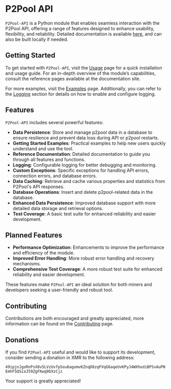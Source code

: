 # P2Pool API

`P2Pool-API` is a Python module that enables seamless interaction with the P2Pool API, offering a range of features designed to enhance usability, flexibility, and reliability. Detailed documentation is available [here](https://hreikin.co.uk/p2pool-api/), and can also be built locally if needed.

## Getting Started

To get started with `P2Pool-API`, visit the [Usage](usage.md) page for a quick installation and usage guide. For an in-depth overview of the module’s capabilities, consult the reference pages available at the documentation site.  

For more examples, visit the [Examples](examples.md) page. Additionally, you can refer to the [Logging](logger.md) section for details on how to enable and configure logging.

## Features

`P2Pool-API` includes several powerful features:

- **Data Persistence**: Store and manage p2pool data in a database to ensure resilience and prevent data loss during API or p2pool restarts.
- **Getting Started Examples**: Practical examples to help new users quickly understand and use the tool.
- **Reference Documentation**: Detailed documentation to guide you through all features and functions.  
- **Logging**: Configurable logging for better debugging and monitoring.
- **Custom Exceptions**: Specific exceptions for handling API errors, connection errors, and database errors.
- **Data Caching**: Retrieve and cache various properties and statistics from P2Pool's API responses.
- **Database Operations**: Insert and delete p2pool-related data in the database.
- **Enhanced Data Persistence**: Improved database support with more detailed data storage and retrieval options.
- **Test Coverage**: A basic test suite for enhanced reliability and easier development.

## Planned Features

- **Performance Optimization**: Enhancements to improve the performance and efficiency of the module.
- **Improved Error Handling**: More robust error handling and recovery mechanisms.
- **Comprehensive Test Coverage**: A more robust test suite for enhanced reliability and easier development.

These features make `P2Pool-API` an ideal solution for both miners and developers seeking a user-friendly and robust tool.

## Contributing

Contributions are both encouraged and greatly appreciated, more information can be found on the [Contributing](CONTRIBUTING.md) page.

## Donations

If you find `P2Pool-API` useful and would like to support its development, consider sending a donation in XMR to the following address:  

`49ipjnJgoRnPsX8v5LVzUvfpSou6agomvKZnqD8zqFVqG6aqeUvKPyJ4WXhodiBPSvAuPNEmhF5QSiaJ59ZgFKwq9bXzCjz`  

Your support is greatly appreciated!